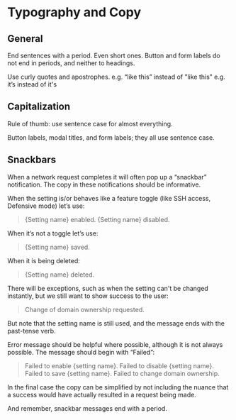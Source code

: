 # Typography and Copy

## General

End sentences with a period. Even short ones. Button and form labels do not end in periods, and neither to headings.

Use curly quotes and apostrophes.
e.g. “like this” instead of "like this"
e.g. it’s instead of it's

## Capitalization

Rule of thumb: use sentence case for almost everything.

Button labels, modal titles, and form labels; they all use sentence case.

## Snackbars

When a network request completes it will often pop up a “snackbar” notification. The copy in these notifications should be informative.

When the setting is/or behaves like a feature toggle (like SSH access, Defensive mode) let’s use:

> {Setting name} enabled.
> {Setting name} disabled.

When it’s not a toggle let’s use:

> {Setting name} saved.

When it is being deleted:

> {Setting name} deleted.

There will be exceptions, such as when the setting can't be changed instantly, but we still want to show success to the user:

> Change of domain ownership requested.

But note that the setting name is still used, and the message ends with the past-tense verb.

Error message should be helpful where possible, although it is not always possible. The message should begin with “Failed”:

> Failed to enable {setting name}.
> Failed to disable {setting name}.
> Failed to save {setting name}.
> Failed to change domain ownership.

In the final case the copy can be simplified by not including the nuance that a success would have actually resulted in a request being made.

And remember, snackbar messages end with a period.

